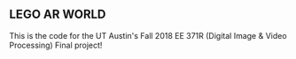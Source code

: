 ## LEGO AR WORLD

This is the code for the UT Austin's Fall 2018 EE 371R (Digital Image & Video Processing) Final project!
